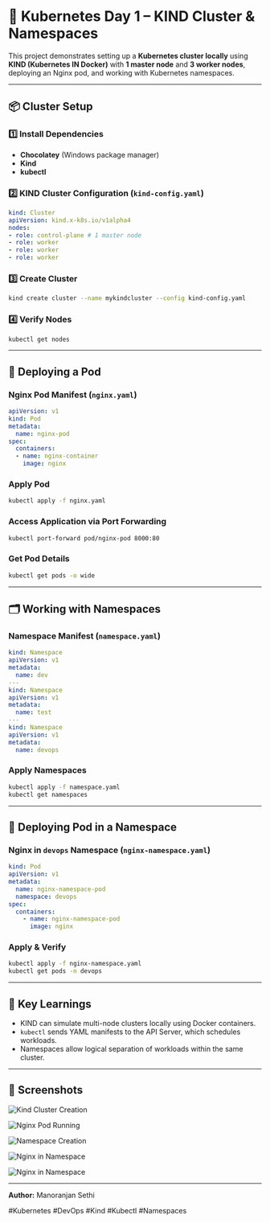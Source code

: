 
# 🐳 Kubernetes Day 1 – KIND Cluster & Namespaces

This project demonstrates setting up a **Kubernetes cluster locally** using **KIND (Kubernetes IN Docker)** with **1 master node** and **3 worker nodes**, deploying an Nginx pod, and working with Kubernetes namespaces.

---

## 📦 Cluster Setup

### 1️⃣ Install Dependencies
- **Chocolatey** (Windows package manager)
- **Kind**
- **kubectl**

### 2️⃣ KIND Cluster Configuration (`kind-config.yaml`)
```yaml
kind: Cluster
apiVersion: kind.x-k8s.io/v1alpha4
nodes:
- role: control-plane # 1 master node
- role: worker
- role: worker
- role: worker
````

### 3️⃣ Create Cluster

```bash
kind create cluster --name mykindcluster --config kind-config.yaml
```

### 4️⃣ Verify Nodes

```bash
kubectl get nodes
```

---

## 🚀 Deploying a Pod

### Nginx Pod Manifest (`nginx.yaml`)

```yaml
apiVersion: v1
kind: Pod
metadata:
  name: nginx-pod
spec:
  containers:
  - name: nginx-container
    image: nginx
```

### Apply Pod

```bash
kubectl apply -f nginx.yaml
```

### Access Application via Port Forwarding

```bash
kubectl port-forward pod/nginx-pod 8000:80
```

### Get Pod Details

```bash
kubectl get pods -o wide
```

---

## 🗂 Working with Namespaces

### Namespace Manifest (`namespace.yaml`)

```yaml
kind: Namespace
apiVersion: v1
metadata:
  name: dev
---
kind: Namespace
apiVersion: v1
metadata:
  name: test
---
kind: Namespace
apiVersion: v1
metadata:
  name: devops
```

### Apply Namespaces

```bash
kubectl apply -f namespace.yaml
kubectl get namespaces
```

---

## 📌 Deploying Pod in a Namespace

### Nginx in `devops` Namespace (`nginx-namespace.yaml`)

```yaml
kind: Pod
apiVersion: v1
metadata:
  name: nginx-namespace-pod
  namespace: devops
spec:
  containers:
    - name: nginx-namespace-pod
      image: nginx
```

### Apply & Verify

```bash
kubectl apply -f nginx-namespace.yaml
kubectl get pods -n devops
```

---

## 🧠 Key Learnings

* KIND can simulate multi-node clusters locally using Docker containers.
* `kubectl` sends YAML manifests to the API Server, which schedules workloads.
* Namespaces allow logical separation of workloads within the same cluster.

---

## 📸 Screenshots

![Kind Cluster Creation](./screenshots/Screenshot1.png)

![Nginx Pod Running](./screenshots/Screenshot2.png)

![Namespace Creation](./screenshots/Screenshot3.png)

![Nginx in Namespace](./screenshots/Screenshot4.png)

![Nginx in Namespace](./screenshots/Screenshot5.png)

---

**Author:** Manoranjan Sethi

#Kubernetes #DevOps #Kind #Kubectl #Namespaces